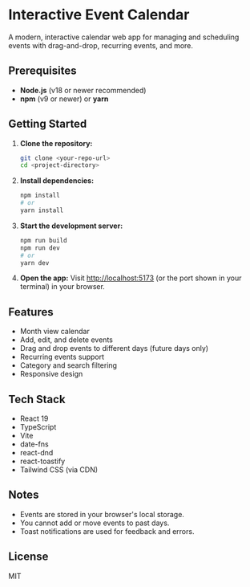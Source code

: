 # Interactive Event Calendar

A modern, interactive calendar web app for managing and scheduling events with drag-and-drop, recurring events, and more.

## Prerequisites

- **Node.js** (v18 or newer recommended)
- **npm** (v9 or newer) or **yarn**

## Getting Started

1. **Clone the repository:**
   ```bash
   git clone <your-repo-url>
   cd <project-directory>
   ```

2. **Install dependencies:**
   ```bash
   npm install
   # or
   yarn install
   ```

3. **Start the development server:**
   ```bash
   npm run build
   npm run dev
   # or
   yarn dev
   ```

4. **Open the app:**
   Visit [http://localhost:5173](http://localhost:5173) (or the port shown in your terminal) in your browser.

## Features
- Month view calendar
- Add, edit, and delete events
- Drag and drop events to different days (future days only)
- Recurring events support
- Category and search filtering
- Responsive design

## Tech Stack
- React 19
- TypeScript
- Vite
- date-fns
- react-dnd
- react-toastify
- Tailwind CSS (via CDN)

## Notes
- Events are stored in your browser's local storage.
- You cannot add or move events to past days.
- Toast notifications are used for feedback and errors.

## License
MIT

